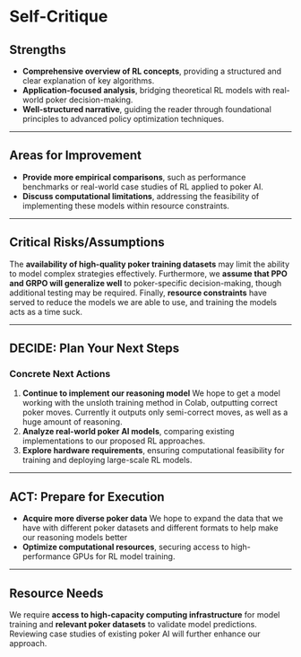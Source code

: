 # Self-Critique

## Strengths

- **Comprehensive overview of RL concepts**, providing a structured and clear explanation of key algorithms.
- **Application-focused analysis**, bridging theoretical RL models with real-world poker decision-making.
- **Well-structured narrative**, guiding the reader through foundational principles to advanced policy optimization techniques.
---

## Areas for Improvement

- **Provide more empirical comparisons**, such as performance benchmarks or real-world case studies of RL applied to poker AI.
- **Discuss computational limitations**, addressing the feasibility of implementing these models within resource constraints.
---

## Critical Risks/Assumptions

The **availability of high-quality poker training datasets** may limit the ability to model complex strategies effectively. Furthermore, we **assume that PPO and GRPO will generalize well** to poker-specific decision-making, though additional testing may be required. Finally, **resource constraints** have served to reduce the models we are able to use, and training the models acts as a time suck.

---

## DECIDE: Plan Your Next Steps

### Concrete Next Actions

1. **Continue to implement our reasoning model** We hope to get a model working with the unsloth training method in Colab, outputting correct poker moves. Currently it outputs only semi-correct moves, as well as a huge amount of reasoning.
2. **Analyze real-world poker AI models**, comparing existing implementations to our proposed RL approaches.
3. **Explore hardware requirements**, ensuring computational feasibility for training and deploying large-scale RL models.

---

## ACT: Prepare for Execution

- **Acquire more diverse poker data** We hope to expand the data that we have with different poker datasets and different formats to help make our reasoning models better
- **Optimize computational resources**, securing access to high-performance GPUs for RL model training.

---

## Resource Needs

We require **access to high-capacity computing infrastructure** for model training and **relevant poker datasets** to validate model predictions. Reviewing case studies of existing poker AI will further enhance our approach.
